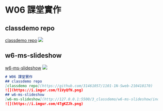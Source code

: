 # W06 課堂實作
## classdemo repo
[classdemo repo](https://github.com/31461057/1101-1N-Sweb-210410170)
![](https://i.imgur.com/TiVyQfN.png)
## w6-ms-slideshow
[w6-ms-slideshow](http://127.0.0.1:5500/3_classdemo/w6-ms-slideshow/index.html)
![](https://i.imgur.com/4TgKZJh.png)

```markdown
# W06 課堂實作
## classdemo repo
[classdemo repo](https://github.com/31461057/1101-1N-Sweb-210410170)
![](https://i.imgur.com/TiVyQfN.png)
## w6-ms-slideshow
[w6-ms-slideshow](http://127.0.0.1:5500/3_classdemo/w6-ms-slideshow/index.html)
![](https://i.imgur.com/4TgKZJh.png)
```

